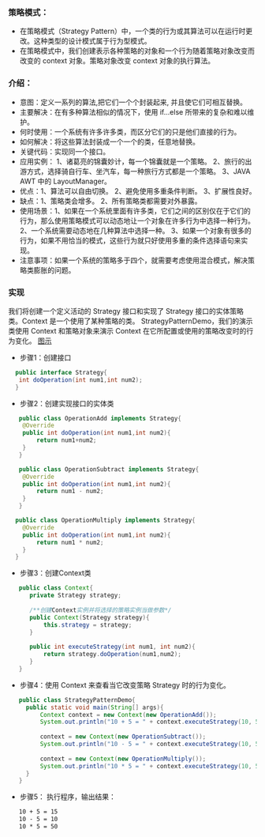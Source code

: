### 策略模式：
  - 在策略模式（Strategy Pattern）中，一个类的行为或其算法可以在运行时更改。这种类型的设计模式属于行为型模式。
  - 在策略模式中，我们创建表示各种策略的对象和一个行为随着策略对象改变而改变的 context 对象。策略对象改变 context 对象的执行算法。
  
### 介绍：
  - 意图：定义一系列的算法,把它们一个个封装起来, 并且使它们可相互替换。
  - 主要解决：在有多种算法相似的情况下，使用 if...else 所带来的复杂和难以维护。
  - 何时使用：一个系统有许多许多类，而区分它们的只是他们直接的行为。
  - 如何解决：将这些算法封装成一个一个的类，任意地替换。
  - 关键代码：实现同一个接口。
  - 应用实例： 1、诸葛亮的锦囊妙计，每一个锦囊就是一个策略。 2、旅行的出游方式，选择骑自行车、坐汽车，每一种旅行方式都是一个策略。 3、JAVA AWT 中的 LayoutManager。
  - 优点：1、算法可以自由切换。 2、避免使用多重条件判断。 3、扩展性良好。
  - 缺点：1、策略类会增多。 2、所有策略类都需要对外暴露。
  - 使用场景：1、如果在一个系统里面有许多类，它们之间的区别仅在于它们的行为，那么使用策略模式可以动态地让一个对象在许多行为中选择一种行为。 2、一个系统需要动态地在几种算法中选择一种。 3、如果一个对象有很多的行为，如果不用恰当的模式，这些行为就只好使用多重的条件选择语句来实现。
  - 注意事项：如果一个系统的策略多于四个，就需要考虑使用混合模式，解决策略类膨胀的问题。
  
### 实现
  我们将创建一个定义活动的 Strategy 接口和实现了 Strategy 接口的实体策略类。Context 是一个使用了某种策略的类。
  StrategyPatternDemo，我们的演示类使用 Context 和策略对象来演示 Context 在它所配置或使用的策略改变时的行为变化。
  [图示](https://www.runoob.com/wp-content/uploads/2014/08/strategy_pattern_uml_diagram.jpg)

  - 步骤1：创建接口
 ```java
   public interface Strategy{
    int doOperation(int num1,int num2);
   }
 ```     
 
  - 步骤2：创建实现接口的实体类
```java
   public class OperationAdd implements Strategy{
    @Override
    public int doOperation(int num1,int num2){
        return num1+num2;
    }
   }
```  
```java
   public class OperationSubtract implements Strategy{
    @Override
    public int doOperation(int num1,int num2){
        return num1 - num2;
    }
   }
```
```java
  public class OperationMultiply implements Strategy{
    @Override
    public int doOperation(int num1,int num2){
        return num1 * num2;
    }
  }
```
  - 步骤3：创建Context类
```java
   public class Context{
      private Strategy strategy;
      
      /**创建Context实例并将选择的策略实例当做参数*/
      public Context(Strategy strategy){
          this.strategy = strategy;
      }
      
      public int executeStrategy(int num1, int num2){
          return strategy.doOperation(num1,num2);
      }
   }
``` 

  - 步骤4：使用 Context 来查看当它改变策略 Strategy 时的行为变化。
```java
   public class StrategyPatternDemo{
     public static void main(String[] args){ 
         Context context = new Context(new OperationAdd());    
         System.out.println("10 + 5 = " + context.executeStrategy(10, 5));
          
         context = new Context(new OperationSubtract());      
         System.out.println("10 - 5 = " + context.executeStrategy(10, 5));
          
         context = new Context(new OperationMultiply());    
         System.out.println("10 * 5 = " + context.executeStrategy(10, 5));
     }
   }
```   

   - 步骤5： 执行程序，输出结果：
```html
   10 + 5 = 15
   10 - 5 = 10
   10 * 5 = 50
```   
  